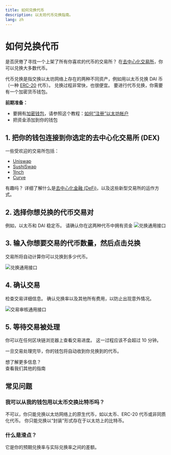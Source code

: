 ```yaml
---
title: 如何兑换代币
description: 以太坊代币兑换指南。
lang: zh
---
```


# 如何兑换代币

是否厌倦了寻找一个上架了所有你喜欢的代币的交易所？ 在[去中心化交易所](/glossary/#dex)，你可以兑换大多数代币。

代币兑换是指交换以太坊网络上存在的两种不同资产，例如用以太币兑换 DAI 币（一种 [ERC-20](/glossary/#erc-20) 代币）。 兑换过程非常快，也很便宜。 要进行代币兑换，你需要有一个加密货币钱包。

**前期准备：**

- 要拥有[加密钱包](/glossary/#wallet)，请参照这个教程：[如何“注册”以太坊帐户](/guides/how-to-create-an-ethereum-account/)
- 把资金添加到你的钱包

## 1. 把你的钱包连接到你选定的去中心化交易所 (DEX)

一些受欢迎的交易所包括：

- [Uniswap](https://app.uniswap.org/#/swap)
- [SushiSwap](https://www.sushi.com/swap)
- [1Inch](https://app.1inch.io/#/1/unified/swap/ETH/DAI)
- [Curve](https://curve.fi/#/ethereum/swap)

有趣吗？ 详细了解什么是[去中心化金融 (DeFi)](/defi/)，以及这些新型交易所的运作方式。

## 2. 选择你想兑换的代币交易对

例如，以太币和 DAI 稳定币。 请确认你在这两种代币中拥有资金 ![兑换通用接口](./swap1.png)

## 3. 输入你想要交易的代币数量，然后点击兑换

交易所将自动计算你可以兑换到多少代币。

![兑换通用接口](./swap2.png)

## 4. 确认交易

检查交易详细信息。 确认兑换率以及其他所有费用，以防止出现意外情况。

![交易审核通用接口](./swap3.png)

## 5. 等待交易被处理

你可以在任何区块链浏览器上查看交易进度。 这一过程应该不会超过 10 分钟。

一旦交易处理完毕，你的钱包将自动收到你兑换到的代币。
<br />

<InfoBanner shouldSpaceBetween emoji=":eyes:">
  <div>想了解更多信息？</div>
  <ButtonLink href="/guides/">
    查看我们其他的指南
  </ButtonLink>
</InfoBanner>

## 常见问题

### 我可以从我的钱包用以太币交换比特币吗？

不可以，你只能兑换以太坊网络上的原生代币，如以太币、ERC-20 代币或非同质化代币。 你只能兑换以“封装”形式存在于以太坊上的比特币。

### 什么是滑点？

它是你的预期兑换率与实际兑换率之间的差额。
